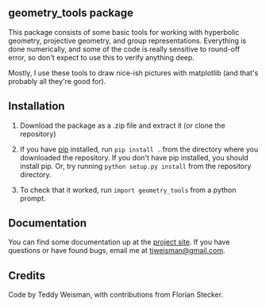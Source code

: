 geometry_tools package
----------------------

This package consists of some basic tools for working with hyperbolic
geometry, projective geometry, and group representations. Everything is done
numerically, and some of the code is really sensitive to round-off error, so
don't expect to use this to verify anything deep.

Mostly, I use these tools to draw nice-ish pictures with matplotlib (and
that's probably all they're good for).

## Installation

1. Download the package as a .zip file and extract it (or clone the repository)

2. If you have [pip](https://pip.pypa.io/en/stable/) installed, run `pip install .` from the directory where you downloaded the repository. If you don't have pip installed, you should install pip. Or, try running `python setup.py install` from the repository directory.

3. To check that it worked, run `import geometry_tools` from a python prompt.

## Documentation

You can find some documentation up at the [project site](http://www-personal.umich.edu/~tjwei/geometry_tools).
If you have questions or have found bugs, email me at [tjweisman@gmail.com](mailto:tjweisman@gmail.com).

## Credits

Code by Teddy Weisman, with contributions from Florian Stecker.